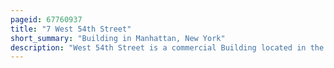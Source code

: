 ```yaml
---
pageid: 67760937
title: "7 West 54th Street"
short_summary: "Building in Manhattan, New York"
description: "West 54th Street is a commercial Building located in the midtown manhattan Neighborhood of new York City. It is located on the northern Sidewalk of 54th Street between fifth Avenue and sixth Avenue. The four-story building was designed by John H. Duncan in french Beaux-Arts Style was constructed as a private Residence between 1899 and 1900. It is one of five successive Townhouses built in the same City Block during the 1890s the other being 5 11 and 13 and 15 west 54th Street."
---
```

